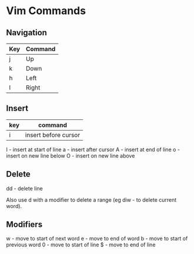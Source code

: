 Vim Commands
============

## Navigation

| Key | Command |
|-----|---------|
| j   | Up      |
| k   | Down    |
| h   | Left    |
| l   | Right   |

## Insert

| key | command |
|-----|---------|
| i   | insert before cursor |

I - insert at start of line
a - insert after cursor
A - insert at end of line
o - insert on new line below
O - insert on new line above

## Delete

dd - delete line

Also use d with a modifier to delete a range (eg diw - to delete current word).

## Modifiers

w - move to start of next word
e - move to end of word
b - move to start of previous word
0 - move to start of line
$ - move to end of line
